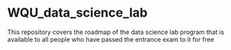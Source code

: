 # WQU_data_science_lab
This repository covers the roadmap of the data science lab program that is available to all people who have passed the entrance exam to it for free
